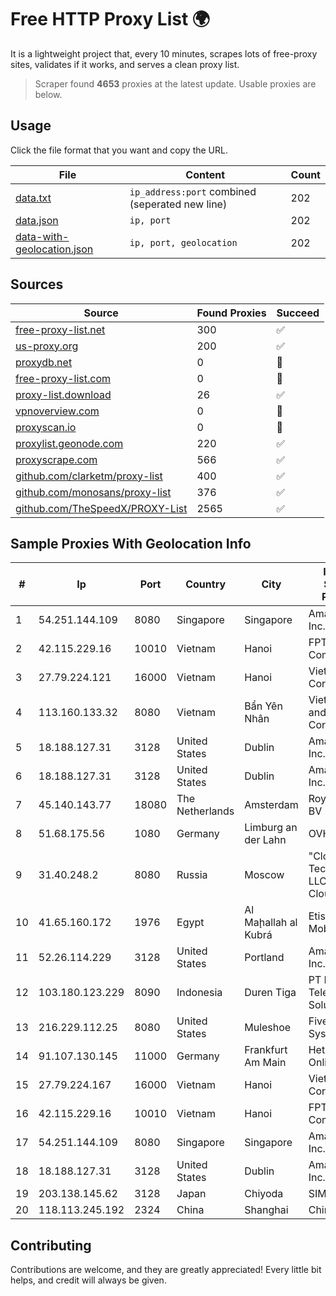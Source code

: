 
# Free HTTP Proxy List 🌍

It is a lightweight project that, every 10 minutes, scrapes lots of free-proxy sites, validates if it works, and serves a clean proxy list.


> Scraper found **4653** proxies at the latest update. Usable proxies are below.

## Usage

Click the file format that you want and copy the URL.


|File|Content|Count|
|----|-------|-----|
|[data.txt](https://raw.githubusercontent.com/themiralay/Proxy-List-World/master/data.txt)|`ip_address:port` combined (seperated new line)|202|
|[data.json](https://raw.githubusercontent.com/themiralay/Proxy-List-World/master/data.json)|`ip, port`|202|
|[data-with-geolocation.json](https://raw.githubusercontent.com/themiralay/Proxy-List-World/master/data-with-geolocation.json)|`ip, port, geolocation`|202|

## Sources

|Source|Found Proxies|Succeed|
|------|-------------|-------|
|[free-proxy-list.net](https://free-proxy-list.net)|300|✅|
|[us-proxy.org](https://www.us-proxy.org)|200|✅|
|[proxydb.net](http://proxydb.net)|0|🚫|
|[free-proxy-list.com](https://free-proxy-list.com/?page=&port=&type%5B%5D=http&type%5B%5D=https&up_time=0&search=Search)|0|🚫|
|[proxy-list.download](https://www.proxy-list.download/HTTP)|26|✅|
|[vpnoverview.com](https://vpnoverview.com/privacy/anonymous-browsing/free-proxy-servers)|0|🚫|
|[proxyscan.io](https://www.proxyscan.io)|0|🚫|
|[proxylist.geonode.com](https://proxylist.geonode.com/api/proxy-list?limit=300&page=1&sort_by=lastChecked&sort_type=desc&protocols=http,https)|220|✅|
|[proxyscrape.com](https://api.proxyscrape.com/v2/?request=displayproxies&protocol=http&timeout=10000&country=all&ssl=all&anonymity=all)|566|✅|
|[github.com/clarketm/proxy-list](https://raw.githubusercontent.com/clarketm/proxy-list/master/proxy-list-raw.txt)|400|✅|
|[github.com/monosans/proxy-list](https://raw.githubusercontent.com/monosans/proxy-list/main/proxies/http.txt)|376|✅|
|[github.com/TheSpeedX/PROXY-List](https://raw.githubusercontent.com/TheSpeedX/PROXY-List/master/http.txt)|2565|✅|


## Sample Proxies With Geolocation Info

|#|Ip|Port|Country|City|Internet Service Provider|
|-|--|----|-------|----|-------------------------|
|1|54.251.144.109|8080|Singapore|Singapore|Amazon.com, Inc.|
|2|42.115.229.16|10010|Vietnam|Hanoi|FPT Telecom Company|
|3|27.79.224.121|16000|Vietnam|Hanoi|Viettel Corporation|
|4|113.160.133.32|8080|Vietnam|Bẩn Yên Nhân|VietNam Post and Telecom Corporation|
|5|18.188.127.31|3128|United States|Dublin|Amazon.com, Inc.|
|6|18.188.127.31|3128|United States|Dublin|Amazon.com, Inc.|
|7|45.140.143.77|18080|The Netherlands|Amsterdam|RoyaleHosting BV|
|8|51.68.175.56|1080|Germany|Limburg an der Lahn|OVH SAS|
|9|31.40.248.2|8080|Russia|Moscow|"Cloud Technologies" LLC trading as Cloud.ru|
|10|41.65.160.172|1976|Egypt|Al Maḩallah al Kubrá|Etisalat Misr Mobile BB|
|11|52.26.114.229|3128|United States|Portland|Amazon.com, Inc.|
|12|103.180.123.229|8090|Indonesia|Duren Tiga|PT Indo Telemedia Solusi|
|13|216.229.112.25|8080|United States|Muleshoe|Five Area Systems, LLC|
|14|91.107.130.145|11000|Germany|Frankfurt Am Main|Hetzner Online AG|
|15|27.79.224.167|16000|Vietnam|Hanoi|Viettel Corporation|
|16|42.115.229.16|10010|Vietnam|Hanoi|FPT Telecom Company|
|17|54.251.144.109|8080|Singapore|Singapore|Amazon.com, Inc.|
|18|18.188.127.31|3128|United States|Dublin|Amazon.com, Inc.|
|19|203.138.145.62|3128|Japan|Chiyoda|SIMPLEIA|
|20|118.113.245.192|2324|China|Shanghai|Chinanet|



## Contributing

Contributions are welcome, and they are greatly appreciated! Every
little bit helps, and credit will always be given.


